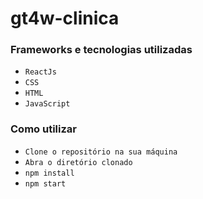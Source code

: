 # gt4w-clinica

### Frameworks e tecnologias utilizadas
* `ReactJs`
* `CSS`
* `HTML`
* `JavaScript`

### Como utilizar

* `Clone o repositório na sua máquina`
* `Abra o diretório clonado`
* `npm install`
* `npm start`
